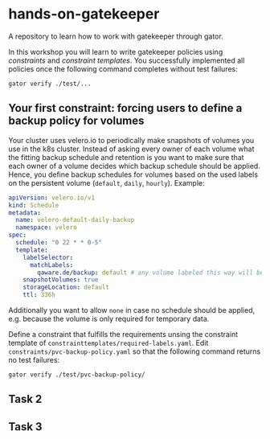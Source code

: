 # hands-on-gatekeeper
A repository to learn how to work with gatekeeper through gator.

In this workshop you will learn to write gatekeeper policies using _constraints_ and _constraint templates_.
You successfully implemented all policies once the following command completes without test failures:

```
gator verify ./test/...
```

## Your first constraint: forcing users to define a backup policy for volumes

Your cluster uses velero.io to periodically make snapshots of volumes you use in the k8s cluster.
Instead of asking every owner of each volume what the fitting backup schedule and retention is you want to make sure that each owner of a volume decides which backup schedule should be applied.
Hence, you define backup schedules for volumes based on the used labels on the persistent volume (`default`, `daily`, `hourly`).
Example:

```yaml
apiVersion: velero.io/v1
kind: Schedule
metadata:
  name: velero-default-daily-backup
  namespace: velero
spec:
  schedule: "0 22 * * 0-5"
  template:
    labelSelector:
      matchLabels:
        qaware.de/backup: default # any volume labeled this way will be backed up daily
    snapshotVolumes: true
    storageLocation: default
    ttl: 336h
```

Additionally you want to allow `none` in case no schedule should be applied, e.g. because the volume is only required for temporary data.

Define a constraint that fulfills the requirements unsing the constraint template of `constrainttemplates/required-labels.yaml`.
Edit `constraints/pvc-backup-policy.yaml` so that the following command returns no test failures:

```
gator verify ./test/pvc-backup-policy/
```

## Task 2

## Task 3
